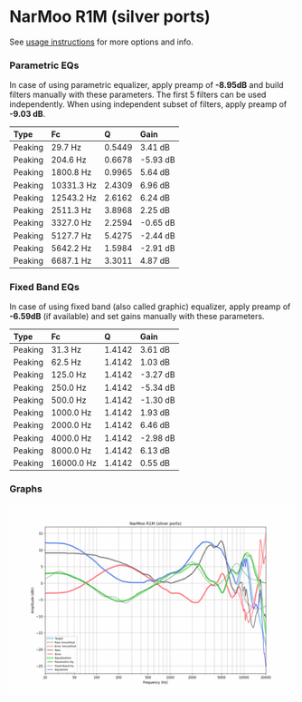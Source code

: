 # NarMoo R1M (silver ports)
See [usage instructions](https://github.com/jaakkopasanen/AutoEq#usage) for more options and info.

### Parametric EQs
In case of using parametric equalizer, apply preamp of **-8.95dB** and build filters manually
with these parameters. The first 5 filters can be used independently.
When using independent subset of filters, apply preamp of **-9.03 dB**.

| Type    | Fc         |      Q | Gain     |
|:--------|:-----------|:-------|:---------|
| Peaking | 29.7 Hz    | 0.5449 | 3.41 dB  |
| Peaking | 204.6 Hz   | 0.6678 | -5.93 dB |
| Peaking | 1800.8 Hz  | 0.9965 | 5.64 dB  |
| Peaking | 10331.3 Hz | 2.4309 | 6.96 dB  |
| Peaking | 12543.2 Hz | 2.6162 | 6.24 dB  |
| Peaking | 2511.3 Hz  | 3.8968 | 2.25 dB  |
| Peaking | 3327.0 Hz  | 2.2594 | -0.65 dB |
| Peaking | 5127.7 Hz  | 5.4275 | -2.44 dB |
| Peaking | 5642.2 Hz  | 1.5984 | -2.91 dB |
| Peaking | 6687.1 Hz  | 3.3011 | 4.87 dB  |

### Fixed Band EQs
In case of using fixed band (also called graphic) equalizer, apply preamp of **-6.59dB**
(if available) and set gains manually with these parameters.

| Type    | Fc         |      Q | Gain     |
|:--------|:-----------|:-------|:---------|
| Peaking | 31.3 Hz    | 1.4142 | 3.61 dB  |
| Peaking | 62.5 Hz    | 1.4142 | 1.03 dB  |
| Peaking | 125.0 Hz   | 1.4142 | -3.27 dB |
| Peaking | 250.0 Hz   | 1.4142 | -5.34 dB |
| Peaking | 500.0 Hz   | 1.4142 | -1.30 dB |
| Peaking | 1000.0 Hz  | 1.4142 | 1.93 dB  |
| Peaking | 2000.0 Hz  | 1.4142 | 6.46 dB  |
| Peaking | 4000.0 Hz  | 1.4142 | -2.98 dB |
| Peaking | 8000.0 Hz  | 1.4142 | 6.13 dB  |
| Peaking | 16000.0 Hz | 1.4142 | 0.55 dB  |

### Graphs
![](./NarMoo%20R1M%20(silver%20ports).png)